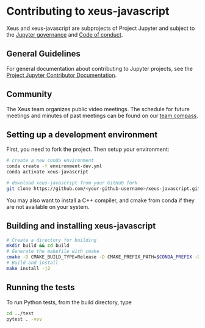 # Contributing to xeus-javascript

Xeus and xeus-javascript are subprojects of Project Jupyter and subject to the
[Jupyter governance](https://github.com/jupyter/governance) and
[Code of conduct](https://github.com/jupyter/governance/blob/master/conduct/code_of_conduct.md).

## General Guidelines

For general documentation about contributing to Jupyter projects, see the
[Project Jupyter Contributor Documentation](https://jupyter.readthedocs.io/en/latest/contributor/content-contributor.html).

## Community

The Xeus team organizes public video meetings. The schedule for future meetings and
minutes of past meetings can be found on our
[team compass](https://jupyter-xeus.github.io/).

## Setting up a development environment

First, you need to fork the project. Then setup your environment:

```bash
# create a new conda environment
conda create -f environment-dev.yml
conda activate xeus-javascript

# download xeus-javascript from your GitHub fork
git clone https://github.com/<your-github-username>/xeus-javascript.git
```

You may also want to install a C++ compiler, and cmake from conda if they are not
available on your system.

## Building and installing xeus-javascript

```bash
# Create a directory for building
mkdir build && cd build
# Generate the makefile with cmake
cmake -D CMAKE_BUILD_TYPE=Release -D CMAKE_PREFIX_PATH=$CONDA_PREFIX -D CMAKE_INSTALL_PREFIX=$CONDA_PREFIX -D CMAKE_INSTALL_LIBDIR=lib ..
# Build and install
make install -j2
```

## Running the tests

To run Python tests, from the build directory, type

```bash
cd ../test
pytest . -vvv
```
